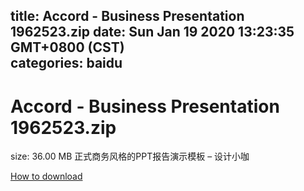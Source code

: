 
title: Accord - Business Presentation 1962523.zip
date: Sun Jan 19 2020 13:23:35 GMT+0800 (CST)    
categories: baidu
---

# Accord - Business Presentation 1962523.zip
size: 36.00 MB
 正式商务风格的PPT报告演示模板 – 设计小咖
 

[How to download](https://bpcam.bemobtrk.com/go/2ceec3aa-1ca2-46d6-b9ff-aaa5c184517c?jno=690)